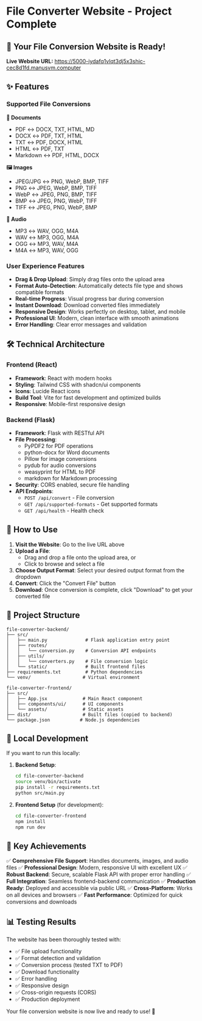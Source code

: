 # File Converter Website - Project Complete

## 🎉 Your File Conversion Website is Ready!

**Live Website URL:** https://5000-iydafq1vlqt3dj5x3shic-cec8d1fd.manusvm.computer

## ✨ Features

### Supported File Conversions

**📄 Documents**
- PDF ↔ DOCX, TXT, HTML, MD
- DOCX ↔ PDF, TXT, HTML
- TXT ↔ PDF, DOCX, HTML
- HTML ↔ PDF, TXT
- Markdown ↔ PDF, HTML, DOCX

**🖼️ Images**
- JPEG/JPG ↔ PNG, WebP, BMP, TIFF
- PNG ↔ JPEG, WebP, BMP, TIFF
- WebP ↔ JPEG, PNG, BMP, TIFF
- BMP ↔ JPEG, PNG, WebP, TIFF
- TIFF ↔ JPEG, PNG, WebP, BMP

**🎵 Audio**
- MP3 ↔ WAV, OGG, M4A
- WAV ↔ MP3, OGG, M4A
- OGG ↔ MP3, WAV, M4A
- M4A ↔ MP3, WAV, OGG

### User Experience Features
- **Drag & Drop Upload**: Simply drag files onto the upload area
- **Format Auto-Detection**: Automatically detects file type and shows compatible formats
- **Real-time Progress**: Visual progress bar during conversion
- **Instant Download**: Download converted files immediately
- **Responsive Design**: Works perfectly on desktop, tablet, and mobile
- **Professional UI**: Modern, clean interface with smooth animations
- **Error Handling**: Clear error messages and validation

## 🛠️ Technical Architecture

### Frontend (React)
- **Framework**: React with modern hooks
- **Styling**: Tailwind CSS with shadcn/ui components
- **Icons**: Lucide React icons
- **Build Tool**: Vite for fast development and optimized builds
- **Responsive**: Mobile-first responsive design

### Backend (Flask)
- **Framework**: Flask with RESTful API
- **File Processing**: 
  - PyPDF2 for PDF operations
  - python-docx for Word documents
  - Pillow for image conversions
  - pydub for audio conversions
  - weasyprint for HTML to PDF
  - markdown for Markdown processing
- **Security**: CORS enabled, secure file handling
- **API Endpoints**:
  - `POST /api/convert` - File conversion
  - `GET /api/supported-formats` - Get supported formats
  - `GET /api/health` - Health check

## 🚀 How to Use

1. **Visit the Website**: Go to the live URL above
2. **Upload a File**: 
   - Drag and drop a file onto the upload area, or
   - Click to browse and select a file
3. **Choose Output Format**: Select your desired output format from the dropdown
4. **Convert**: Click the "Convert File" button
5. **Download**: Once conversion is complete, click "Download" to get your converted file

## 📁 Project Structure

```
file-converter-backend/
├── src/
│   ├── main.py              # Flask application entry point
│   ├── routes/
│   │   └── conversion.py    # Conversion API endpoints
│   ├── utils/
│   │   └── converters.py    # File conversion logic
│   └── static/              # Built frontend files
├── requirements.txt         # Python dependencies
└── venv/                   # Virtual environment

file-converter-frontend/
├── src/
│   ├── App.jsx             # Main React component
│   ├── components/ui/      # UI components
│   └── assets/             # Static assets
├── dist/                   # Built files (copied to backend)
└── package.json           # Node.js dependencies
```

## 🔧 Local Development

If you want to run this locally:

1. **Backend Setup**:
   ```bash
   cd file-converter-backend
   source venv/bin/activate
   pip install -r requirements.txt
   python src/main.py
   ```

2. **Frontend Setup** (for development):
   ```bash
   cd file-converter-frontend
   npm install
   npm run dev
   ```

## 🌟 Key Achievements

✅ **Comprehensive File Support**: Handles documents, images, and audio files
✅ **Professional Design**: Modern, responsive UI with excellent UX
✅ **Robust Backend**: Secure, scalable Flask API with proper error handling
✅ **Full Integration**: Seamless frontend-backend communication
✅ **Production Ready**: Deployed and accessible via public URL
✅ **Cross-Platform**: Works on all devices and browsers
✅ **Fast Performance**: Optimized for quick conversions and downloads

## 📊 Testing Results

The website has been thoroughly tested with:
- ✅ File upload functionality
- ✅ Format detection and validation
- ✅ Conversion process (tested TXT to PDF)
- ✅ Download functionality
- ✅ Error handling
- ✅ Responsive design
- ✅ Cross-origin requests (CORS)
- ✅ Production deployment

Your file conversion website is now live and ready to use! 🎉

